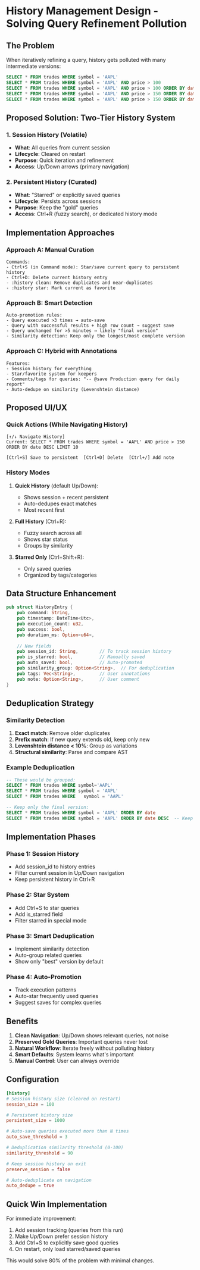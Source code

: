 # History Management Design - Solving Query Refinement Pollution

## The Problem
When iteratively refining a query, history gets polluted with many intermediate versions:
```sql
SELECT * FROM trades WHERE symbol = 'AAPL'
SELECT * FROM trades WHERE symbol = 'AAPL' AND price > 100
SELECT * FROM trades WHERE symbol = 'AAPL' AND price > 100 ORDER BY date
SELECT * FROM trades WHERE symbol = 'AAPL' AND price > 150 ORDER BY date
SELECT * FROM trades WHERE symbol = 'AAPL' AND price > 150 ORDER BY date DESC LIMIT 10  -- The "gold" query
```

## Proposed Solution: Two-Tier History System

### 1. Session History (Volatile)
- **What**: All queries from current session
- **Lifecycle**: Cleared on restart
- **Purpose**: Quick iteration and refinement
- **Access**: Up/Down arrows (primary navigation)

### 2. Persistent History (Curated)
- **What**: "Starred" or explicitly saved queries
- **Lifecycle**: Persists across sessions
- **Purpose**: Keep the "gold" queries
- **Access**: Ctrl+R (fuzzy search), or dedicated history mode

## Implementation Approaches

### Approach A: Manual Curation
```
Commands:
- Ctrl+S (in Command mode): Star/save current query to persistent history
- Ctrl+D: Delete current history entry
- :history clean: Remove duplicates and near-duplicates
- :history star: Mark current as favorite
```

### Approach B: Smart Detection
```
Auto-promotion rules:
- Query executed >3 times → auto-save
- Query with successful results + high row count → suggest save
- Query unchanged for >5 minutes → likely "final version"
- Similarity detection: Keep only the longest/most complete version
```

### Approach C: Hybrid with Annotations
```
Features:
- Session history for everything
- Star/favorite system for keepers
- Comments/tags for queries: "-- @save Production query for daily report"
- Auto-dedupe on similarity (Levenshtein distance)
```

## Proposed UI/UX

### Quick Actions (While Navigating History)
```
[↑/↓ Navigate History]
Current: SELECT * FROM trades WHERE symbol = 'AAPL' AND price > 150 ORDER BY date DESC LIMIT 10

[Ctrl+S] Save to persistent  [Ctrl+D] Delete  [Ctrl+/] Add note
```

### History Modes
1. **Quick History** (default Up/Down):
   - Shows session + recent persistent
   - Auto-dedupes exact matches
   - Most recent first

2. **Full History** (Ctrl+R):
   - Fuzzy search across all
   - Shows star status
   - Groups by similarity

3. **Starred Only** (Ctrl+Shift+R):
   - Only saved queries
   - Organized by tags/categories

## Data Structure Enhancement

```rust
pub struct HistoryEntry {
    pub command: String,
    pub timestamp: DateTime<Utc>,
    pub execution_count: u32,
    pub success: bool,
    pub duration_ms: Option<u64>,
    
    // New fields
    pub session_id: String,        // To track session history
    pub is_starred: bool,          // Manually saved
    pub auto_saved: bool,          // Auto-promoted
    pub similarity_group: Option<String>,  // For deduplication
    pub tags: Vec<String>,         // User annotations
    pub note: Option<String>,      // User comment
}
```

## Deduplication Strategy

### Similarity Detection
1. **Exact match**: Remove older duplicates
2. **Prefix match**: If new query extends old, keep only new
3. **Levenshtein distance < 10%**: Group as variations
4. **Structural similarity**: Parse and compare AST

### Example Deduplication
```sql
-- These would be grouped:
SELECT * FROM trades WHERE symbol='AAPL'
SELECT * FROM trades WHERE symbol = 'AAPL'
SELECT * FROM trades WHERE   symbol = 'AAPL'

-- Keep only the final version:
SELECT * FROM trades WHERE symbol = 'AAPL' ORDER BY date
SELECT * FROM trades WHERE symbol = 'AAPL' ORDER BY date DESC  -- Keep this
```

## Implementation Phases

### Phase 1: Session History
- Add session_id to history entries
- Filter current session in Up/Down navigation
- Keep persistent history in Ctrl+R

### Phase 2: Star System
- Add Ctrl+S to star queries
- Add is_starred field
- Filter starred in special mode

### Phase 3: Smart Deduplication
- Implement similarity detection
- Auto-group related queries
- Show only "best" version by default

### Phase 4: Auto-Promotion
- Track execution patterns
- Auto-star frequently used queries
- Suggest saves for complex queries

## Benefits

1. **Clean Navigation**: Up/Down shows relevant queries, not noise
2. **Preserved Gold Queries**: Important queries never lost
3. **Natural Workflow**: Iterate freely without polluting history
4. **Smart Defaults**: System learns what's important
5. **Manual Control**: User can always override

## Configuration

```toml
[history]
# Session history size (cleared on restart)
session_size = 100

# Persistent history size
persistent_size = 1000

# Auto-save queries executed more than N times
auto_save_threshold = 3

# Deduplication similarity threshold (0-100)
similarity_threshold = 90

# Keep session history on exit
preserve_session = false

# Auto-deduplicate on navigation
auto_dedupe = true
```

## Quick Win Implementation

For immediate improvement:
1. Add session tracking (queries from this run)
2. Make Up/Down prefer session history
3. Add Ctrl+S to explicitly save good queries
4. On restart, only load starred/saved queries

This would solve 80% of the problem with minimal changes.